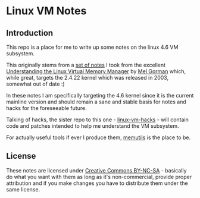 # Linux VM Notes

## Introduction

This repo is a place for me to write up some notes on the linux 4.6 VM subsystem.

This originally stems from a [set of notes][linux-gorman] I took from the excellent [Understanding the Linux Virtual Memory Manager][amazon-gorman] by [Mel Gorman][gorman] which, while great, targets the 2.4.22 kernel which was released in 2003, somewhat out of date :)

In these notes I am specifically targeting the 4.6 kernel since it is the current mainline version and should remain a sane and stable basis for notes and hacks for the foreseeable future.

Talking of hacks, the sister repo to this one - [linux-vm-hacks][vm-hacks] - will contain code and patches intended to help me understand the VM subsystem.

For actually useful tools if ever I produce them, [memutils][memutils] is the place to be.

## License

These notes are licensed under [Creative Commons BY-NC-SA][license] - basically do what you want with them as long as it's non-commercial, provide proper attribution and if you make changes you have to distribute them under the same license.

[linux-gorman]:https://github.com/lorenzo-stoakes/linux-gorman-book-notes
[amazon-gorman]:http://www.amazon.co.uk/Understanding-Virtual-Memory-Manager-Perens/dp/0131453483
[gorman]:http://www.csn.ul.ie/~mel/blog/
[vm-hacks]:https://github.com/lorenzo-stoakes/linux-vm-hacks
[memutils]:https://github.com/lorenzo-stoakes/memutils
[license]:http://creativecommons.org/licenses/by-nc-sa/4.0/
